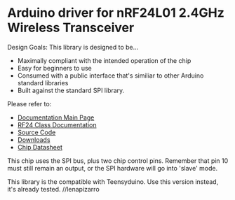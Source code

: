 # Arduino driver for nRF24L01 2.4GHz Wireless Transceiver

Design Goals: This library is designed to be...

* Maximally compliant with the intended operation of the chip
* Easy for beginners to use
* Consumed with a public interface that's similiar to other Arduino standard libraries
* Built against the standard SPI library. 

Please refer to:

* [Documentation Main Page](http://maniacbug.github.com/RF24)
* [RF24 Class Documentation](http://maniacbug.github.com/RF24/classRF24.html)
* [Source Code](https://github.com/maniacbug/RF24)
* [Downloads](https://github.com/maniacbug/RF24/archives/master)
* [Chip Datasheet](http://www.nordicsemi.com/files/Product/data_sheet/nRF24L01_Product_Specification_v2_0.pdf)

This chip uses the SPI bus, plus two chip control pins.  Remember that pin 10 must still remain an output, or
the SPI hardware will go into 'slave' mode.




This library is the compatible with Teensyduino. Use this version instead, it's already tested. //lenapizarro

